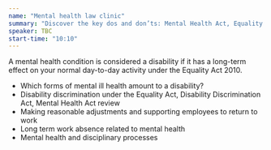 ```yaml
---
name: "Mental health law clinic"
summary: "Discover the key dos and don’ts: Mental Health Act, Equality Act and tribunals – legal update"
speaker: TBC
start-time: "10:10"
---
```


A mental health condition is considered a disability if it has a long-term effect on your normal day-to-day activity under the Equality Act 2010.

- Which forms of mental ill health amount to a disability?
- Disability discrimination under the Equality Act, Disability Discrimination Act, Mental Health Act review
- Making reasonable adjustments and supporting employees to return to work
- Long term work absence related to mental health
- Mental health and disciplinary processes
